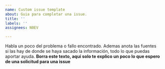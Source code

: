 ```yaml
---
name: Custom issue template
about: Guia para completar una issue.
title: ''
labels: ''
assignees: N0EV

---
```


Habla un poco del problema o fallo encontrado. Ademas anota las fuentes si las hay de donde se haya sacado la información, todo lo que puedas aportar ayuda.
**Borra este texto, aquí solo te explico un poco lo que espero de una solicitud para una issue**

